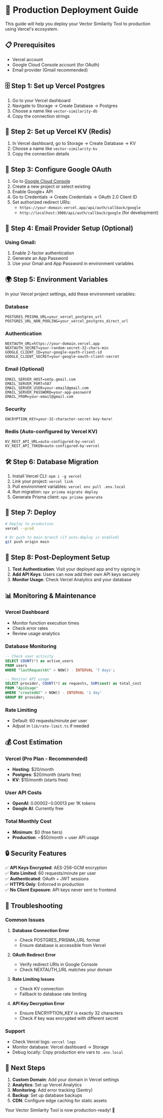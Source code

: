 # 🚀 Production Deployment Guide

This guide will help you deploy your Vector Similarity Tool to production using Vercel's ecosystem.

## 📋 Prerequisites

- Vercel account
- Google Cloud Console account (for OAuth)
- Email provider (Gmail recommended)

## 🗄️ Step 1: Set up Vercel Postgres

1. Go to your Vercel dashboard
2. Navigate to Storage → Create Database → Postgres
3. Choose a name like `vector-similarity-db`
4. Copy the connection strings

## 🔑 Step 2: Set up Vercel KV (Redis)

1. In Vercel dashboard, go to Storage → Create Database → KV
2. Choose a name like `vector-similarity-kv`
3. Copy the connection details

## 🔐 Step 3: Configure Google OAuth

1. Go to [Google Cloud Console](https://console.cloud.google.com/)
2. Create a new project or select existing
3. Enable Google+ API
4. Go to Credentials → Create Credentials → OAuth 2.0 Client ID
5. Set authorized redirect URIs:
   - `https://your-domain.vercel.app/api/auth/callback/google`
   - `http://localhost:3000/api/auth/callback/google` (for development)

## 📧 Step 4: Email Provider Setup (Optional)

### Using Gmail:
1. Enable 2-factor authentication
2. Generate an App Password
3. Use your Gmail and App Password in environment variables

## 🌍 Step 5: Environment Variables

In your Vercel project settings, add these environment variables:

### Database
```
POSTGRES_PRISMA_URL=your_vercel_postgres_url
POSTGRES_URL_NON_POOLING=your_vercel_postgres_direct_url
```

### Authentication
```
NEXTAUTH_URL=https://your-domain.vercel.app
NEXTAUTH_SECRET=your-random-secret-32-chars-min
GOOGLE_CLIENT_ID=your-google-oauth-client-id
GOOGLE_CLIENT_SECRET=your-google-oauth-client-secret
```

### Email (Optional)
```
EMAIL_SERVER_HOST=smtp.gmail.com
EMAIL_SERVER_PORT=587
EMAIL_SERVER_USER=your-email@gmail.com
EMAIL_SERVER_PASSWORD=your-app-password
EMAIL_FROM=your-email@gmail.com
```

### Security
```
ENCRYPTION_KEY=your-32-character-secret-key-here!
```

### Redis (Auto-configured by Vercel KV)
```
KV_REST_API_URL=auto-configured-by-vercel
KV_REST_API_TOKEN=auto-configured-by-vercel
```

## 🛠️ Step 6: Database Migration

1. Install Vercel CLI: `npm i -g vercel`
2. Link your project: `vercel link`
3. Pull environment variables: `vercel env pull .env.local`
4. Run migration: `npx prisma migrate deploy`
5. Generate Prisma client: `npx prisma generate`

## 🚀 Step 7: Deploy

```bash
# Deploy to production
vercel --prod

# Or push to main branch (if auto-deploy is enabled)
git push origin main
```

## 🔧 Step 8: Post-Deployment Setup

1. **Test Authentication**: Visit your deployed app and try signing in
2. **Add API Keys**: Users can now add their own API keys securely
3. **Monitor Usage**: Check Vercel Analytics and your database

## 📊 Monitoring & Maintenance

### Vercel Dashboard
- Monitor function execution times
- Check error rates
- Review usage analytics

### Database Monitoring
```sql
-- Check user activity
SELECT COUNT(*) as active_users 
FROM users 
WHERE "lastRequestAt" > NOW() - INTERVAL '7 days';

-- Monitor API usage
SELECT provider, COUNT(*) as requests, SUM(cost) as total_cost
FROM "ApiUsage" 
WHERE "createdAt" > NOW() - INTERVAL '1 day'
GROUP BY provider;
```

### Rate Limiting
- Default: 60 requests/minute per user
- Adjust in `lib/rate-limit.ts` if needed

## 💰 Cost Estimation

### Vercel (Pro Plan - Recommended)
- **Hosting**: $20/month
- **Postgres**: $20/month (starts free)
- **KV**: $10/month (starts free)

### User API Costs
- **OpenAI**: $0.00002-$0.00013 per 1K tokens
- **Google AI**: Currently free

### Total Monthly Cost
- **Minimum**: $0 (free tiers)
- **Production**: ~$50/month + user API usage

## 🔒 Security Features

✅ **API Keys Encrypted**: AES-256-GCM encryption  
✅ **Rate Limited**: 60 requests/minute per user  
✅ **Authenticated**: OAuth + JWT sessions  
✅ **HTTPS Only**: Enforced in production  
✅ **No Client Exposure**: API keys never sent to frontend  

## 🚨 Troubleshooting

### Common Issues

1. **Database Connection Error**
   - Check POSTGRES_PRISMA_URL format
   - Ensure database is accessible from Vercel

2. **OAuth Redirect Error**
   - Verify redirect URIs in Google Console
   - Check NEXTAUTH_URL matches your domain

3. **Rate Limiting Issues**
   - Check KV connection
   - Fallback to database rate limiting

4. **API Key Decryption Error**
   - Ensure ENCRYPTION_KEY is exactly 32 characters
   - Check if key was encrypted with different secret

### Support
- Check Vercel logs: `vercel logs`
- Monitor database: Vercel dashboard → Storage
- Debug locally: Copy production env vars to `.env.local`

## 🎯 Next Steps

1. **Custom Domain**: Add your domain in Vercel settings
2. **Analytics**: Set up Vercel Analytics
3. **Monitoring**: Add error tracking (Sentry)
4. **Backup**: Set up database backups
5. **CDN**: Configure edge caching for static assets

Your Vector Similarity Tool is now production-ready! 🎉
